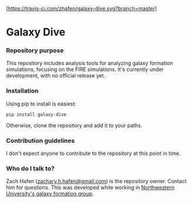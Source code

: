 [https://travis-ci.com/zhafen/galaxy-dive.svg?branch=master]

# Galaxy Dive #

### Repository purpose ###

This repository includes analysis tools for analyzing galaxy formation simulations, focusing on the FIRE simulations.
It's currently under development, with no official release yet.

### Installation ###

Using pip to install is easiest:
```
pip install galaxy-dive
```

Otherwise, clone the repository and add it to your paths.

### Contribution guidelines ###

I don't expect anyone to contribute to the repository at this point in time.

### Who do I talk to? ###

Zach Hafen (zachary.h.hafen@gmail.com) is the repository owner. Contact him for questions.
This was developed while working in [Northwestern University's galaxy formation group](http://galaxies.northwestern.edu/).
